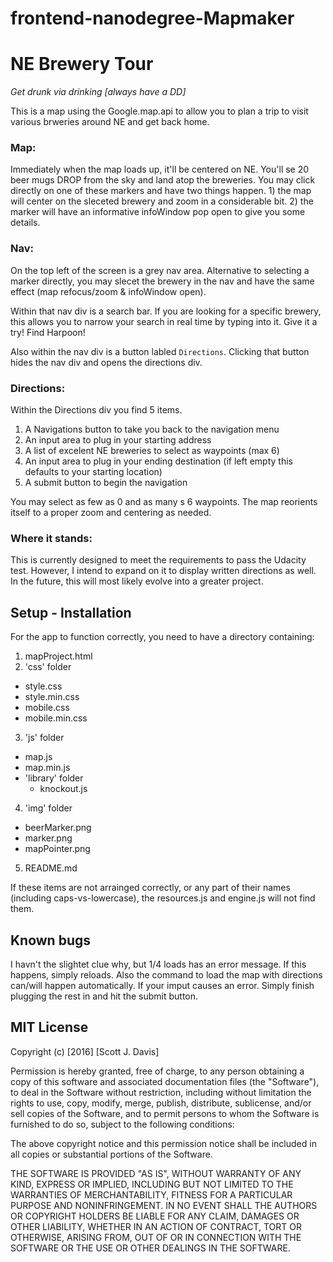 frontend-nanodegree-Mapmaker
==========================
# NE Brewery Tour
_Get drunk via drinking [always have a DD]_

This is a map using the Google.map.api to allow you to plan a trip to visit various brweries around NE and get back home.

### Map:
Immediately when the map loads up, it'll be centered on NE. You'll se 20 beer mugs DROP from the sky and land atop the breweries. You may click directly on one of these markers and have two things happen. 1) the map will center on the sleceted brewery and zoom in a considerable bit. 2) the marker will have an informative infoWindow pop open to give you some details.

### Nav:
On the top left of the screen is a grey nav area. Alternative to selecting a marker directly, you may slecet the brewery in the nav and have the same effect (map refocus/zoom & infoWindow open).

Within that nav div is a search bar. If you are looking for a specific brewery, this allows you to narrow your search in real time by typing into it. Give it a try! Find Harpoon!

Also within the nav div is a button labled `Directions`. Clicking that button hides the nav div and opens the directions div.

### Directions:
Within the Directions div you find 5 items. 
1) A Navigations button to take you back to the navigation menu
2) An input area to plug in your starting address
3) A list of excelent NE breweries to select as waypoints (max 6)
4) An input area to plug in your ending destination (if left empty this defaults to your starting location)
5) A submit button to begin the navigation

You may select as few as 0 and as many s 6 waypoints. The map reorients itself to a proper zoom and centering as needed.

### Where it stands:
This is currently designed to meet the requirements to pass the Udacity test. However, I intend to expand on it to display written directions as well. In the future, this will most likely evolve into a greater project.

## Setup - Installation
For the app to function correctly, you need to have a directory containing:
1. mapProject.html
2. 'css' folder
  * style.css
  * style.min.css
  * mobile.css
  * mobile.min.css
3. 'js' folder
  * map.js
  * map.min.js
  * 'library' folder
      * knockout.js
4. 'img' folder
  * beerMarker.png
  * marker.png
  * mapPointer.png
5.  README.md

If these items are not arrainged correctly, or any part of their names (including caps-vs-lowercase),
the resources.js and engine.js will not find them.

## Known bugs
I havn't the slightet clue why, but 1/4 loads has an error message. If this happens, simply reloads.
Also the command to load the map with directions can/will happen automatically. If your imput causes an error. Simply finish plugging the rest in and hit the submit button.


## MIT License

Copyright (c) [2016] [Scott J. Davis]

Permission is hereby granted, free of charge, to any person obtaining a copy
of this software and associated documentation files (the "Software"), to deal
in the Software without restriction, including without limitation the rights
to use, copy, modify, merge, publish, distribute, sublicense, and/or sell
copies of the Software, and to permit persons to whom the Software is
furnished to do so, subject to the following conditions:

The above copyright notice and this permission notice shall be included in all
copies or substantial portions of the Software.

THE SOFTWARE IS PROVIDED "AS IS", WITHOUT WARRANTY OF ANY KIND, EXPRESS OR
IMPLIED, INCLUDING BUT NOT LIMITED TO THE WARRANTIES OF MERCHANTABILITY,
FITNESS FOR A PARTICULAR PURPOSE AND NONINFRINGEMENT. IN NO EVENT SHALL THE
AUTHORS OR COPYRIGHT HOLDERS BE LIABLE FOR ANY CLAIM, DAMAGES OR OTHER
LIABILITY, WHETHER IN AN ACTION OF CONTRACT, TORT OR OTHERWISE, ARISING FROM,
OUT OF OR IN CONNECTION WITH THE SOFTWARE OR THE USE OR OTHER DEALINGS IN THE
SOFTWARE.
